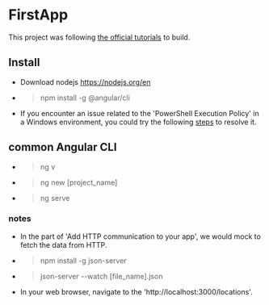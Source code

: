 # FirstApp

This project was following [the official tutorials](https://angular.dev/tutorials/first-app) to build.

## Install
- Download nodejs https://nodejs.org/en
- > npm install -g @angular/cli
- If you encounter an issue related to the 'PowerShell Execution Policy' in a Windows environment, you could try the following [steps](https://angular.dev/tools/cli/setup-local#powershell-execution-policy) to resolve it.

## common Angular CLI
- > ng v
- > ng new [project_name]
- > ng serve

### notes
- In the part of 'Add HTTP communication to your app', we would mock to fetch the data from HTTP.
- > npm install -g json-server
- > json-server --watch [file_name].json
- In your web browser, navigate to the 'http://localhost:3000/locations'.
